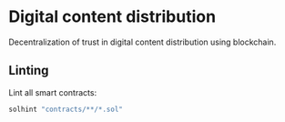 # Digital content distribution

Decentralization of trust in digital content distribution using blockchain.

## Linting

Lint all smart contracts:

```bash
solhint "contracts/**/*.sol"
```
